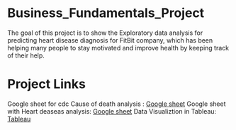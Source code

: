 # Business_Fundamentals_Project

The goal of this project is to show the Exploratory data analysis for predicting heart disease diagnosis for FitBit company, which has been helping many people to stay motivated and improve health by keeping track of their help.

# Project Links
Google sheet for cdc Cause of death analysis : [Google sheet](https://docs.google.com/spreadsheets/d/1Fl_E-MVb1w2oXqNS2n43CEdz1wIjpL9q/edit#gid=2084413243)
Google sheet with Heart deaseas analysis: [Google sheet](https://docs.google.com/spreadsheets/d/1SPy1N4zsQptRVGDSZzxm2OC1ryiJeskD9BrKpWwj6Cs/edit#gid=1602025307)
Data Visualiztion in Tableau: [Tableau](https://public.tableau.com/app/profile/pramila2473/viz/Heart_disease_Analysis/Dashboard4)


